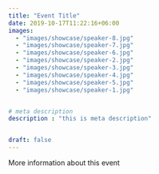 ```yaml
---
title: "Event Title"
date: 2019-10-17T11:22:16+06:00
images: 
  - "images/showcase/speaker-8.jpg"
  - "images/showcase/speaker-7.jpg"
  - "images/showcase/speaker-6.jpg"
  - "images/showcase/speaker-2.jpg"
  - "images/showcase/speaker-3.jpg"
  - "images/showcase/speaker-4.jpg"
  - "images/showcase/speaker-5.jpg"
  - "images/showcase/speaker-1.jpg"


# meta description
description : "this is meta description"


draft: false
---
```

More information about this event